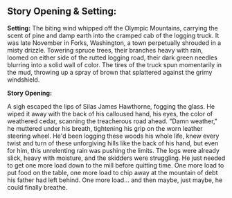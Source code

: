 ## Story Opening & Setting:

**Setting:** The biting wind whipped off the Olympic Mountains, carrying the scent of pine and damp earth into the cramped cab of the logging truck. It was late November in Forks, Washington, a town perpetually shrouded in a misty drizzle. Towering spruce trees, their branches heavy with rain, loomed on either side of the rutted logging road, their dark green needles blurring into a solid wall of color. The tires of the truck spun momentarily in the mud, throwing up a spray of brown that splattered against the grimy windshield.

**Story Opening:**

A sigh escaped the lips of Silas James Hawthorne, fogging the glass. He wiped it away with the back of his calloused hand, his eyes, the color of weathered cedar, scanning the treacherous road ahead. "Damn weather," he muttered under his breath, tightening his grip on the worn leather steering wheel. He'd been logging these woods his whole life, knew every twist and turn of these unforgiving hills like the back of his hand, but even for him, this unrelenting rain was pushing the limits. The logs were already slick, heavy with moisture, and the skidders were struggling. He just needed to get one more load down to the mill before quitting time. One more load to put food on the table, one more load to chip away at the mountain of debt his father had left behind. One more load… and then maybe, just maybe, he could finally breathe.
